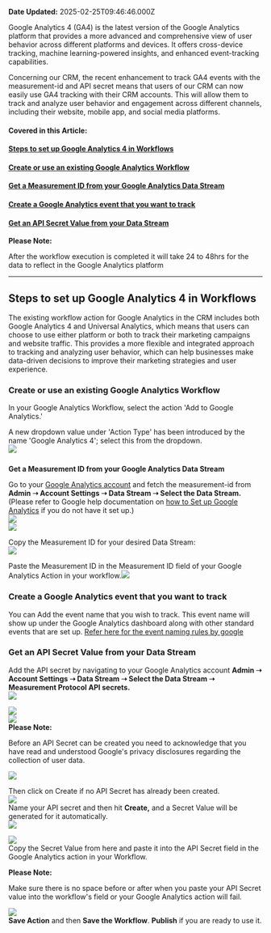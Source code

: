 **Date Updated:** 2025-02-25T09:46:46.000Z

Google Analytics 4 (GA4) is the latest version of the Google Analytics platform that provides a more advanced and comprehensive view of user behavior across different platforms and devices. It offers cross-device tracking, machine learning-powered insights, and enhanced event-tracking capabilities.

  
Concerning our CRM, the recent enhancement to track GA4 events with the measurement-id and API secret means that users of our CRM can now easily use GA4 tracking with their CRM accounts. This will allow them to track and analyze user behavior and engagement across different channels, including their website, mobile app, and social media platforms.
  
  
#### **Covered in this Article:**

#### [**Steps to set up Google Analytics 4 in Workflows**](#Steps-to-set-up-Google-Analytics-4-in-Workflows)

#### [Create or use an existing Google Analytics Workflow](#Create-or-use-an-existing-Google-Analytics-Workflow)

#### [Get a Measurement ID from your Google Analytics Data Stream](#Get-a-Measurement-ID-from-your-Google-Analytics-Data-Stream)

#### [Create a Google Analytics event that you want to track](#Create-a-Google-Analytics-event-that-you-want-to-track)

#### [Get an API Secret Value from your Data Stream](#Get-an-API-Secret-Value-from-your-Data-Stream)

  
**Please Note:**

After the workflow execution is completed it will take 24 to 48hrs for the data to reflect in the Google Analytics platform
  
  
---

## **Steps to set up Google Analytics 4 in Workflows**

The existing workflow action for Google Analytics in the CRM includes both Google Analytics 4 and Universal Analytics, which means that users can choose to use either platform or both to track their marketing campaigns and website traffic. This provides a more flexible and integrated approach to tracking and analyzing user behavior, which can help businesses make data-driven decisions to improve their marketing strategies and user experience.

  
### **Create or use an existing Google Analytics Workflow**

In your Google Analytics Workflow, select the action 'Add to Google Analytics.'

A new dropdown value under 'Action Type' has been introduced by the name 'Google Analytics 4'; select this from the dropdown.  
![](https://s3.amazonaws.com/cdn.freshdesk.com/data/helpdesk/attachments/production/48284543581/original/pSCnn00j0xET-5lNoI-oIuQK7DxHSPkhpA.png?1677682870)  

###   
**Get a Measurement ID from your Google Analytics Data Stream**

Go to your [Google Analytics account](https://analytics.google.com/analytics/web/provision/#/provision) and fetch the measurement-id from **Admin ➝ Account Settings ➝ Data Stream ➝ Select the Data Stream.** (Please refer to Google help documentation on [how to Set up Google Analytics](https://support.google.com/analytics/answer/9304153?hl=en) if you do not have it set up.)  
![](https://s3.amazonaws.com/cdn.freshdesk.com/data/helpdesk/attachments/production/48284545161/original/08UB2GMF7fnHHaSVr9VRErWGBJ-iQhLxDA.png?1677683155)  
![](https://s3.amazonaws.com/cdn.freshdesk.com/data/helpdesk/attachments/production/48284546818/original/qZwT3a5g1F-XxBJUp_06x55GF6qp13aTZw.png?1677683421)  
  
  
Copy the Measurement ID for your desired Data Stream:  
![](https://s3.amazonaws.com/cdn.freshdesk.com/data/helpdesk/attachments/production/48284547151/original/YLT7YvK3x0sL9v2IyoBSApaho0IP9X41qQ.png?1677683498)

  
Paste the Measurement ID in the Measurement ID field of your Google Analytics Action in your workflow.![](https://s3.amazonaws.com/cdn.freshdesk.com/data/helpdesk/attachments/production/48284556825/original/B3TyroHXE8UMwXdxdRAZiRxGvXI_atNKGw.png?1677685097)
  
  
### **Create a Google Analytics event that you want to track**

You can Add the event name that you wish to track. This event name will show up under the Google Analytics dashboard along with other standard events that are set up. [Refer here for the event naming rules by google](https://support.google.com/analytics/answer/13316687?hl=en)

  
### **Get an API Secret Value from your Data Stream**

Add the API secret by navigating to your Google Analytics account **Admin ➝ Account Settings ➝ Data Stream ➝ Select the Data Stream ➝ Measurement Protocol API secrets.**  
![](https://s3.amazonaws.com/cdn.freshdesk.com/data/helpdesk/attachments/production/48284551270/original/-kJ4WRBEGU3sSkAAzvvkLOz5da1zIV9hFg.png?1677684347)

![](https://s3.amazonaws.com/cdn.freshdesk.com/data/helpdesk/attachments/production/48284551356/original/eeK0BIZ9tHMSteAND_IiSV_-_RryKxsoZA.png?1677684372)  
![](https://s3.amazonaws.com/cdn.freshdesk.com/data/helpdesk/attachments/production/48284551672/original/RlIdIXYuRah3mSzkcUirhp5v8yNAiKkydQ.png?1677684443)  
**Please Note:**

Before an API Secret can be created you need to acknowledge that you have read and understood Google's privacy disclosures regarding the collection of user data.  
  
![](https://s3.amazonaws.com/cdn.freshdesk.com/data/helpdesk/attachments/production/48284552028/original/rxoC8VmUv0JkDm513OpemdU1n30sXB0YUA.png?1677684523)

  
Then click on Create if no API Secret has already been created.  
![](https://s3.amazonaws.com/cdn.freshdesk.com/data/helpdesk/attachments/production/48284552756/original/GCizmLZKJZvyE_dtxsvG9DPl0srgm95okw.png?1677684693)  
Name your API secret and then hit **Create,** and a Secret Value will be generated for it automatically.  
![](https://s3.amazonaws.com/cdn.freshdesk.com/data/helpdesk/attachments/production/48284552953/original/wQYzdtSU5MCvI9B01CmM0Y11ABmU91vmiw.png?1677684726)

  
![](https://s3.amazonaws.com/cdn.freshdesk.com/data/helpdesk/attachments/production/48284553558/original/kZiSvw1Lr4RYkWZumT7ns-UxF-0bOEUdAg.png?1677684780)  
Copy the Secret Value from here and paste it into the API Secret field in the Google Analytics action in your Workflow.

  
**Please Note:**

Make sure there is no space before or after when you paste your API Secret value into the workflow's field or your Google Analytics action will fail.
  
  
![](https://s3.amazonaws.com/cdn.freshdesk.com/data/helpdesk/attachments/production/48284555569/original/5Ia3Grxv11-cxX_Rb6BZniRX8wseLXOIIQ.png?1677684919)  
**Save Action** and then **Save the Workflow**. **Publish** if you are ready to use it.
  
  